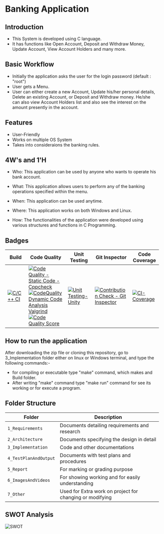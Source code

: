 # Banking Application

## Introduction

* This System is developed using C language.
* It has functions like Open Account, Deposit and Withdraw Money, Update Account, View Account Holders and many more.

## Basic Workflow

* Initially the application asks the user for the login password (default : "root")
* User gets a Menu.
* User can either create a new Account, Update his/her personal details, Delete an existing Account, or Deposit and Withdraw money. He/she can also view Account Holders list and also see the interest on the amount presently in the account.


## Features

* User-Friendly
* Works on multiple OS System
* Takes into consideraions the banking rules.

## 4W's and 1'H

* Who:
  This application can be used by anyone who wants to operate his bank account.

* What:
  This application allows users to perform any of the banking operations specified within the menu.

* When:
  This application can be used anytime.

* Where:
  This application works on both Windows and Linux.

* How:
  The functionalities of the application were developed using various structures and functions in C Programming.

## Badges

Build | Code Quality | Unit Testing | Git Inspector | Code Coverage
------|----------|-------|--------------|--------|
[![C/C++ CI](https://github.com/harshit35/Mini-project-stepin/actions/workflows/c-cpp.yml/badge.svg)](https://github.com/harshit35/Mini-project-stepin/actions/workflows/c-cpp.yml) |  [![Code Quality - Static Code - Cppcheck](https://github.com/harshit35/Mini-project-stepin/actions/workflows/cppCheck.yml/badge.svg)](https://github.com/harshit35/Mini-project-stepin/actions/workflows/cppCheck.yml) <br> [![CodeQuality Dynamic Code Analysis Valgrind](https://github.com/harshit35/Mini-project-stepin/actions/workflows/code_quality.yml/badge.svg)](https://github.com/harshit35/Mini-project-stepin/actions/workflows/code_quality.yml) <br> [![Code Quality Score](https://www.code-inspector.com/project/24887/score/svg)](https://frontend.code-inspector.com/public/project/24887/C-Mini-Project/dashboard) | [![Unit Testing-Unity](https://github.com/harshit35/Mini-project-stepin/actions/workflows/unity.yml/badge.svg)](https://github.com/harshit35/Mini-project-stepin/actions/workflows/unity.yml) | [![Contribution Check - Git Inspector](https://github.com/harshit35/Mini-project-stepin/actions/workflows/git_inspector.yml/badge.svg)](https://github.com/harshit35/Mini-project-stepin/actions/workflows/git_inspector.yml) | [![CI-Coverage](https://github.com/harshit35/Mini-project-stepin/actions/workflows/gcov.yml/badge.svg)](https://github.com/harshit35/Mini-project-stepin/actions/workflows/gcov.yml)

## How to run the application

After downloading the zip file or cloning this repository, go to 3_Implementation folder either on linux or Windows terminal, and type the following commands:-
* for compiling or executable type "make" command, which makes and Build folder.
* After writing "make" command type "make run" command for see its working or for execute a program.


## Folder Structure

Folder                | Description
----------------------| -----------------------------------------
`1_Requirements`      | Documents detailing requirements and research
`2_Architecture`      | Documents specifying the design in detail
`3_Implementation`    | Code and other documentations
`4_TestPlanAndOutput` | Documents with test plans and procedures
`5_Report`            | For marking or grading purpose  
`6_ImagesAndVideos`   | For showing working and for easily understanding
`7_Other`             | Used for Extra work on project for changing or modifying

## SWOT Analysis

![SWOT](https://github.com/harshit35/Mini-project-stepin/blob/main/7_Other/SWOT.png)

